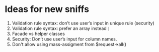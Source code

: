 # Ideas for new sniffs

1. Validation rule syntax: don’t use user’s input in unique rule (security)
1. Validation rule syntax: prefer an array instead `|`
1. Facade vs helper classes
1. Security: Don’t use user’s input for column names.
1. Don't allow using mass-assigment from $request->all()

